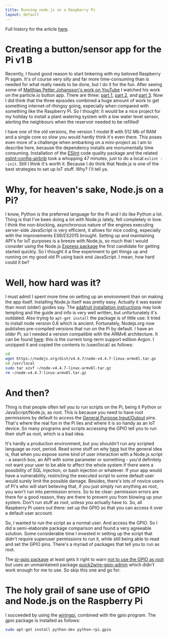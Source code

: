 ```yaml
---
title: Running node.js on a Raspberry Pi
layout: default
---
```


Full history for the article [here](https://github.com/reinvantveer/reinvantveer.github.io/commits/master/_posts/2016-07-28-running-nodejs-on-a-pi.md).
# Creating a button/sensor app for the Pi v1 B

Recently, I found good reason to start tinkering with my beloved Raspberry Pi again. It's of course very silly and far more time-consuming than is needed for what really needs to be done, but I do it for the fun. After seeing some of [Matthias Petter Johansson's work on YouTube](https://www.youtube.com/channel/UCO1cgjhGzsSYb1rsB4bFe4Q) I watched his work on the particle.io button app. There are three: [part 1](https://www.youtube.com/watch?v=NRrgtUJnkIo), [part 2](https://www.youtube.com/watch?v=Gh8u7qXZr_8), and [part 3](https://www.youtube.com/watch?v=HptbRSdv6kg). Now I did think that the three episodes combined a huge amount of work to get something internet-of-thingsy going, especially when compared with something like the Raspberry Pi. So I thought: it would be a nice project for my holiday to install a plant watering system with a low water level sensor, alerting the neighbours when the reservoir needed to be refilled!

I have one of the old versions, the version 1 model B with 512 Mb of RAM and a single core so slow you would hardly think it's even there. This poses even more of a challenge when embarking on a mini-project as I am to describe here, because the dependency installs are monumentally time consuming. Installation of the [ESlint](https://npmjs.com/package/eslint) code quality package and the related [eslint-config-airbnb](https://npmjs.com/package/eslint-config-airbnb) took a whopping 47 minutes, just to do a local `eslint --init`. Still I think it's worth it. Because I do think that Node.js is one of the best strategies to set up IoT stuff. Why? I'll tell ya.

# Why, for heaven's sake, Node.js on a Pi?

I know, Python is the preferred language for the Pi and I do like Python a lot. Thing is that I've been doing a lot with Node.js lately, fell completely in love. I think the non-blocking, asynchronous nature of the engines executing server-side JavaScript is very efficient, it allows for nice coding, especially with the improvements ES6/ES2015 brought. Setting up and maintaining API's for IoT purposes is a breeze with Node.js, so much that I would consider using the Node.js [Express package](https://npmjs.com/package/express) the first candidate for getting started quickly. So I thought it a fine experiment to get things up and running on my good old Pi using back end JavaScript. I mean, how hard could it be?

# Well, how hard was it?

I must admit I spent more time on setting up an environment than on making the app itself. Installing Node.js itself was pretty easy. Actually it was easier than most (older) guides say. The [adafruit installation instructions](https://learn.adafruit.com/node-embedded-development/installing-node-dot-js) may look tempting and the guide and info is very well written, but unfortunately it's outdated. Also trying to `apt-get install` the package is of little use: it tried to install node version 0.6 which is ancient. Fortunately, Nodejs.org now publishes pre-compiled versions that run on the Pi by default. I have an older Pi, so I needed a version compatible with the ARMv6 architecture. It can be found [here](https://nodejs.org/dist/v4.4.7/node-v4.4.7-linux-armv6l.tar.gz): this is the current long-term support edition Argon. I unzipped it and copied the contents to /user/local/ as follows:
```sh
cd
wget https://nodejs.org/dist/v4.4.7/node-v4.4.7-linux-armv6l.tar.gz
cd /usr/local
sudo tar xzvf ~/node-v4.4.7-linux-armv6l.tar.gz
rm ~/node-v4.4.7-linux-armv6l.tar.gz
```
# And then?

Thing is that people often tell you to run scripts on the Pi, being it Python or JavaScript/Node.js, as root. This is because you need to have root permissions by default to access the [General Purpose Input/Output](https://www.raspberrypi.org/documentation/usage/gpio/) pins. That's where the real fun in the Pi lies and where it is so handy as an IoT device. So many programs and scripts accessing the GPIO tell you to run their stuff as root, which is a bad idea. 

It's hardly a production environment, but you shouldn't run any scripted language as root, period. Read some stuff on why [here](http://syskall.com/dont-run-node-dot-js-as-root/) but the general idea is, that when you expose some kind of user interaction with a Node.js script - a search box, an API with some parameter or something - you'd definitely not want your user to be able to affect the whole system if there were a possibility of SQL injection, or bash injection or whatever. If your app would have a vulnerability, restricting the executed script to some default user would surely limit the possible damage. Besides, there's lots of novice users of Pi's who will start believing that, if you just simply run anything as root, you won't run into permission errors. So to be clear: permission errors are there for a good reason, they are there to prevent you from blowing up your system. Don't run stuff as root, unless you actually have to. So, all Raspberry Pi users out there: set up the GPIO so that you can access it over a default user account.

So, I wanted to run the script as a normal user. And access the GPIO. So I did a semi-elaborate package comparison and found a very agreeable solution. Some considerable time I invested in setting up the script that didn't require superuser permissions to run it, while still being able to read and set the GPIO pins. There's a myriad of packages that tell you to run as root.

The [pi-gpio package](https://www.npmjs.com/package/pi-gpio) at least gets it right to warn [not to use the GPIO as root](https://github.com/rakeshpai/pi-gpio/blame/master/README.md#L329) but uses an unmaintained package [quick2wire-gpio-admin](https://github.com/quick2wire/quick2wire-gpio-admin) which didn't work enough for me to use. So skip this one and go for:

# The holy grail of sane use of GPIO and Node.js on the Raspberry Pi

I succeeded by using the [wiringpi](https://npmjs.org/package/wiringpi), combined with the gpio program. The gpio package is installed as follows:
```sh
sudo apt-get install python-dev python-rpi.gpio
```
